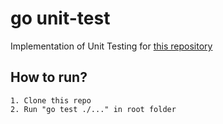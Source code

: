 # go unit-test

Implementation of Unit Testing for [this repository](https://github.com/jejejery/go-logic)

## How to run?
```
1. Clone this repo
2. Run "go test ./..." in root folder 
```